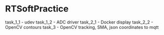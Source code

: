 # RTSoftPractice
task_1_1 - udev
task_1_2 - ADC driver
task_2_1 - Docker display
task_2_2 - OpenCV contours
task_3 - OpenCV tracking, SMA, json coordinates to mqtt
